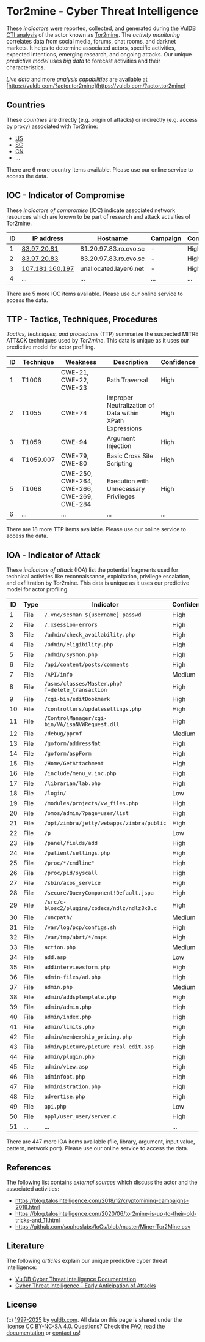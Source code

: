 # Tor2mine - Cyber Threat Intelligence

These _indicators_ were reported, collected, and generated during the [VulDB CTI analysis](https://vuldb.com/?kb.cti) of the actor known as [Tor2mine](https://vuldb.com/?actor.tor2mine). The _activity monitoring_ correlates data from social media, forums, chat rooms, and darknet markets. It helps to determine associated actors, specific activities, expected intentions, emerging research, and ongoing attacks. Our unique _predictive model_ uses _big data_ to forecast activities and their characteristics.

_Live data_ and more _analysis capabilities_ are available at [https://vuldb.com/?actor.tor2mine](https://vuldb.com/?actor.tor2mine)

## Countries

These _countries_ are directly (e.g. origin of attacks) or indirectly (e.g. access by proxy) associated with Tor2mine:

* [US](https://vuldb.com/?country.us)
* [SC](https://vuldb.com/?country.sc)
* [CN](https://vuldb.com/?country.cn)
* ...

There are 6 more country items available. Please use our online service to access the data.

## IOC - Indicator of Compromise

These _indicators of compromise_ (IOC) indicate associated network resources which are known to be part of research and attack activities of Tor2mine.

ID | IP address | Hostname | Campaign | Confidence
-- | ---------- | -------- | -------- | ----------
1 | [83.97.20.81](https://vuldb.com/?ip.83.97.20.81) | 81.20.97.83.ro.ovo.sc | - | High
2 | [83.97.20.83](https://vuldb.com/?ip.83.97.20.83) | 83.20.97.83.ro.ovo.sc | - | High
3 | [107.181.160.197](https://vuldb.com/?ip.107.181.160.197) | unallocated.layer6.net | - | High
4 | ... | ... | ... | ...

There are 5 more IOC items available. Please use our online service to access the data.

## TTP - Tactics, Techniques, Procedures

_Tactics, techniques, and procedures_ (TTP) summarize the suspected MITRE ATT&CK techniques used by _Tor2mine_. This data is unique as it uses our predictive model for actor profiling.

ID | Technique | Weakness | Description | Confidence
-- | --------- | -------- | ----------- | ----------
1 | T1006 | CWE-21, CWE-22, CWE-23 | Path Traversal | High
2 | T1055 | CWE-74 | Improper Neutralization of Data within XPath Expressions | High
3 | T1059 | CWE-94 | Argument Injection | High
4 | T1059.007 | CWE-79, CWE-80 | Basic Cross Site Scripting | High
5 | T1068 | CWE-250, CWE-264, CWE-266, CWE-269, CWE-284 | Execution with Unnecessary Privileges | High
6 | ... | ... | ... | ...

There are 18 more TTP items available. Please use our online service to access the data.

## IOA - Indicator of Attack

These _indicators of attack_ (IOA) list the potential fragments used for technical activities like reconnaissance, exploitation, privilege escalation, and exfiltration by Tor2mine. This data is unique as it uses our predictive model for actor profiling.

ID | Type | Indicator | Confidence
-- | ---- | --------- | ----------
1 | File | `/.vnc/sesman_${username}_passwd` | High
2 | File | `/.xsession-errors` | High
3 | File | `/admin/check_availability.php` | High
4 | File | `/admin/eligibility.php` | High
5 | File | `/admin/sysmon.php` | High
6 | File | `/api/content/posts/comments` | High
7 | File | `/API/info` | Medium
8 | File | `/asms/classes/Master.php?f=delete_transaction` | High
9 | File | `/cgi-bin/editBookmark` | High
10 | File | `/controllers/updatesettings.php` | High
11 | File | `/ControlManager/cgi-bin/VA/isaNVWRequest.dll` | High
12 | File | `/debug/pprof` | Medium
13 | File | `/goform/addressNat` | High
14 | File | `/goform/aspForm` | High
15 | File | `/Home/GetAttachment` | High
16 | File | `/include/menu_v.inc.php` | High
17 | File | `/librarian/lab.php` | High
18 | File | `/login/` | Low
19 | File | `/modules/projects/vw_files.php` | High
20 | File | `/omos/admin/?page=user/list` | High
21 | File | `/opt/zimbra/jetty/webapps/zimbra/public` | High
22 | File | `/p` | Low
23 | File | `/panel/fields/add` | High
24 | File | `/patient/settings.php` | High
25 | File | `/proc/*/cmdline"` | High
26 | File | `/proc/pid/syscall` | High
27 | File | `/sbin/acos_service` | High
28 | File | `/secure/QueryComponent!Default.jspa` | High
29 | File | `/src/c-blosc2/plugins/codecs/ndlz/ndlz8x8.c` | High
30 | File | `/uncpath/` | Medium
31 | File | `/var/log/pcp/configs.sh` | High
32 | File | `/var/tmp/abrt/*/maps` | High
33 | File | `action.php` | Medium
34 | File | `add.asp` | Low
35 | File | `addinterviewsform.php` | High
36 | File | `admin-files/ad.php` | High
37 | File | `admin.php` | Medium
38 | File | `admin/addsptemplate.php` | High
39 | File | `admin/admin.php` | High
40 | File | `admin/index.php` | High
41 | File | `admin/limits.php` | High
42 | File | `admin/membership_pricing.php` | High
43 | File | `admin/picture/picture_real_edit.asp` | High
44 | File | `admin/plugin.php` | High
45 | File | `admin/view.asp` | High
46 | File | `adminfoot.php` | High
47 | File | `administration.php` | High
48 | File | `advertise.php` | High
49 | File | `api.php` | Low
50 | File | `appl/user_user/server.c` | High
51 | ... | ... | ...

There are 447 more IOA items available (file, library, argument, input value, pattern, network port). Please use our online service to access the data.

## References

The following list contains _external sources_ which discuss the actor and the associated activities:

* https://blog.talosintelligence.com/2018/12/cryptomining-campaigns-2018.html
* https://blog.talosintelligence.com/2020/06/tor2mine-is-up-to-their-old-tricks-and_11.html
* https://github.com/sophoslabs/IoCs/blob/master/Miner-Tor2Mine.csv

## Literature

The following _articles_ explain our unique predictive cyber threat intelligence:

* [VulDB Cyber Threat Intelligence Documentation](https://vuldb.com/?kb.cti)
* [Cyber Threat Intelligence - Early Anticipation of Attacks](https://www.scip.ch/en/?labs.20201022)

## License

(c) [1997-2025](https://vuldb.com/?kb.changelog) by [vuldb.com](https://vuldb.com/?kb.about). All data on this page is shared under the license [CC BY-NC-SA 4.0](https://creativecommons.org/licenses/by-nc-sa/4.0/). Questions? Check the [FAQ](https://vuldb.com/?kb.faq), read the [documentation](https://vuldb.com/?kb) or [contact us](https://vuldb.com/?contact)!
